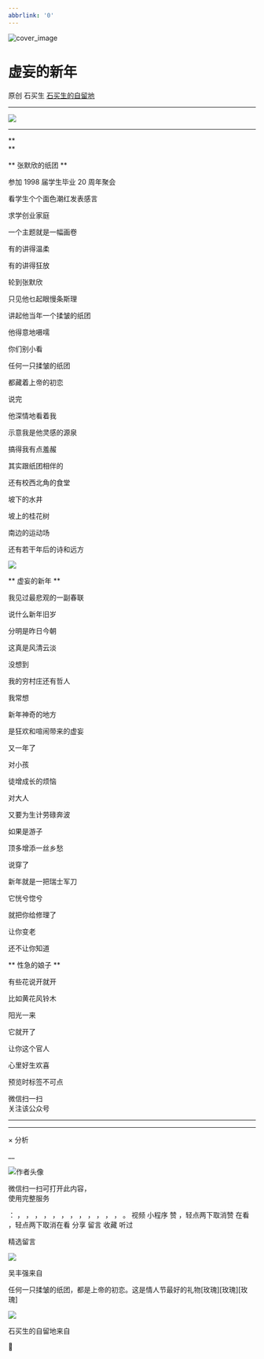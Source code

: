 ```yaml
---
abbrlink: '0'
---
```

![cover_image](https://mmbiz.qlogo.cn/mmbiz_jpg/hVNLue76EhibNDgYRGW1ttuAq1b1sOXucIyCB5b1bvYKQrhNan8NzLXMFMjItFWwXWAZglrzVpn3CUQjwlnydHw/0?wx_fmt=jpeg)

#  虚妄的新年

原创  石买生  [ 石买生的自留地 ](javascript:void\(0\);)

__ _ _ _ _

![](https://mmbiz.qpic.cn/mmbiz_jpg/hVNLue76EhibNDgYRGW1ttuAq1b1sOXucicsH0tYGmxk9HC9dDO2bstkbiciaK89t61nGnO61LXuqicK6qpaDFMcgyg/640?wx_fmt=jpeg)

** **  

**  
**

** 张默欣的纸团  **

参加  1998  届学生毕业  20  周年聚会

看学生个个面色潮红发表感言

求学创业家庭

一个主题就是一幅画卷

有的讲得温柔

有的讲得狂放

轮到张默欣

只见他乜起眼慢条斯理

讲起他当年一个揉皱的纸团

他得意地嗫嚅

你们别小看

任何一只揉皱的纸团

都藏着上帝的初恋

说完

他深情地看着我

示意我是他灵感的源泉

搞得我有点羞赧

其实跟纸团相伴的

还有校西北角的食堂

坡下的水井

坡上的桂花树

南边的运动场

还有若干年后的诗和远方

![](https://mmbiz.qpic.cn/mmbiz_jpg/hVNLue76EhibNDgYRGW1ttuAq1b1sOXuceJaYG19UzWicMqqdx4eotw4lJuTy7ojEVTlyyxBtPPKzbLBavnSIhMQ/640?wx_fmt=jpeg)

  

** 虚妄的新年  **

我见过最悲观的一副春联

说什么新年旧岁

分明是昨日今朝

这真是风清云淡

没想到

我的穷村庄还有哲人

我常想

新年神奇的地方

是狂欢和喧闹带来的虚妄

又一年了

对小孩

徒增成长的烦恼

对大人

又要为生计劳碌奔波

如果是游子

顶多增添一丝乡愁

说穿了

新年就是一把瑞士军刀

它恍兮惚兮

就把你给修理了

让你变老

还不让你知道

** 性急的娘子  **

有些花说开就开

比如黄花风铃木

阳光一来

它就开了

让你这个官人

心里好生欢喜

  

预览时标签不可点

微信扫一扫  
关注该公众号





****



****



×  分析

__

![作者头像](http://mmbiz.qpic.cn/mmbiz_png/hVNLue76EhibricgkQZeT964ria54dgJkqVBX9ibyvn7PmGOltlupHdVshOibeQZDSypqiaIBNKdw8cwXfXfBZkPVgVg/0?wx_fmt=png)

微信扫一扫可打开此内容，  
使用完整服务

：  ，  ，  ，  ，  ，  ，  ，  ，  ，  ，  ，  ，  。  视频  小程序  赞  ，轻点两下取消赞  在看  ，轻点两下取消在看
分享  留言  收藏  听过

精选留言

![](http://wx.qlogo.cn/mmopen/0csZtXb7CRWfKb2ib2riaRcHiaQdvbBFSo5XzgvJrfjPJqNiaicTNroH1HOWI7wMyLsqSDor6UK81ck8ibgnPenTwzA2ukl0oRQrMp/64)

吴丰强来自

任何一只揉皱的纸团，都是上帝的初恋。这是情人节最好的礼物[玫瑰][玫瑰][玫瑰]

![](http://wx.qlogo.cn/mmhead/Q3auHgzwzM4ELPv9zSiaIDouClt0fOcfibXKFibPXptvGvnLVF6qUCyQg/64)

石买生的自留地来自

🤝

